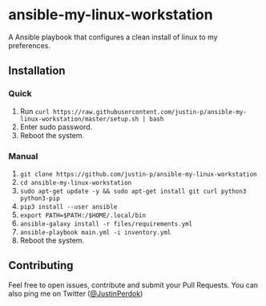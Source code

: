 # ansible-my-linux-workstation

A Ansible playbook that configures a clean install of linux to my preferences.

## Installation

### Quick

1. Run `curl https://raw.githubusercontent.com/justin-p/ansible-my-linux-workstation/master/setup.sh | bash`
2. Enter sudo password.
3. Reboot the system.

### Manual

1. `git clone https://github.com/justin-p/ansible-my-linux-workstation`
2. `cd ansible-my-linux-workstation`
4. `sudo apt-get update -y && sudo apt-get install git curl python3 python3-pip`
5. `pip3 install --user ansible `
6. `export PATH=$PATH:/$HOME/.local/bin`
7. `ansible-galaxy install -r files/requirements.yml`
8. `ansible-playbook main.yml -i inventory.yml`
9. Reboot the system.

## Contributing

Feel free to open issues, contribute and submit your Pull Requests. You can also ping me on Twitter ([@JustinPerdok](https://twitter.com/JustinPerdok))
